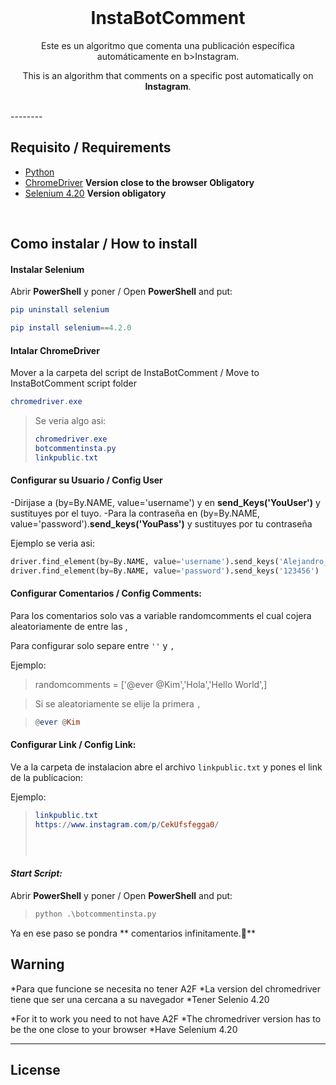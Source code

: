 <br>

<p align="center">
  <h1 align="center">InstaBotComment</h1>
  <p align="center">Este es un algoritmo que comenta una publicación específica automáticamente en b>Instagram</b>.</p>
  <p align="center">This is an algorithm that comments on a specific post automatically on <b>Instagram</b>.</p>
</p>

</br>
--------

## Requisito / Requirements
- [Python](https://www.python.org/)
- [ChromeDriver](https://chromedriver.chromium.org/downloads) **Version close to the browser Obligatory**
- [Selenium 4.20](https://pypi.org/project/selenium/4.2.0/) **Version obligatory**

<br>

## **Como instalar / How to install**

#### Instalar Selenium
Abrir **PowerShell** y poner / Open **PowerShell** and put:

```elm
pip uninstall selenium

pip install selenium==4.2.0
```

#### Intalar ChromeDriver
Mover a la carpeta del script de InstaBotComment / Move to InstaBotComment script folder
```elm
chromedriver.exe
```
>Se veria algo asi:
>```elm
>chromedriver.exe
>botcommentinsta.py
>linkpublic.txt
>```
#### Configurar su Usuario / Config User

-Dirijase a (by=By.NAME, value='username') y en **send_Keys('YouUser')** y sustituyes por el tuyo.
-Para la contraseña en (by=By.NAME, value='password').**send_keys('YouPass')** y sustituyes por tu contraseña

Ejemplo se veria asi:

```python
driver.find_element(by=By.NAME, value='username').send_keys('Alejandro_uwu')
driver.find_element(by=By.NAME, value='password').send_keys('123456')
```
#### Configurar Comentarios / Config Comments:
Para los comentarios solo vas a variable randomcomments el cual cojera aleatoriamente de entre las ,

Para configurar solo separe entre `''` y `,`

Ejemplo:

>randomcomments = ['@ever @Kim','Hola','Hello World',]

>Si se aleatoriamente se elije la primera `,`

>```elm
>@ever @Kim
>```

#### Configurar Link / Config Link:
Ve a la carpeta de instalacion abre el archivo `linkpublic.txt` y pones el link de la publicacion:

Ejemplo:

>```elm
>linkpublic.txt
>https://www.instagram.com/p/CekUfsfegga0/
>
>
>
>
>
>```

#### *Start Script:*

Abrir **PowerShell** y poner / Open **PowerShell** and put:


>```python
>python .\botcommentinsta.py
>```

Ya en ese paso se pondra ** comentarios infinitamente.🚀**

## Warning

*Para que funcione se necesita no tener A2F
*La version del chromedriver tiene que ser una cercana a su navegador
*Tener Selenio 4.20

*For it to work you need to not have A2F
*The chromedriver version has to be the one close to your browser
*Have Selenium 4.20

--------

## License

